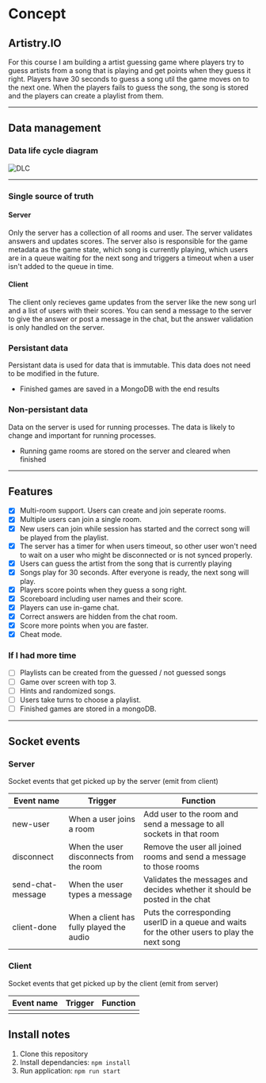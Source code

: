 # Concept
## Artistry.IO
For this course I am building a artist guessing game where players try to guess artists from a song that is playing and get points when they guess it right. Players have 30 seconds to guess a song util the game moves on to the next one. When the players fails to guess the song, the song is stored and the players can create a playlist from them.

------
## Data management
### Data life cycle diagram
![DLC](https://user-images.githubusercontent.com/33430653/79844466-fde52f80-83bb-11ea-948d-2f46a67b4cdf.png)

------

### Single source of truth
#### Server
Only the server has a collection of all rooms and user. The server validates answers and updates scores. The server also is responsible for the game metadata as the game state, which song is currently playing, which users are in a queue waiting for the next song and triggers a timeout when a user isn't added to the queue in time.

#### Client
The client only recieves game updates from the server like the new song url and a list of users with their scores. You can send a message to the server to give the answer or post a message in the chat, but the answer validation is only handled on the server.

### Persistant data
Persistant data is used for data that is immutable. This data does not need to be modified in the future.
- Finished games are saved in a MongoDB with the end results

### Non-persistant data
Data on the server is used for running processes. The data is likely to change and important for running processes.
- Running game rooms are stored on the server and cleared when finished

------

## Features
- [X] Multi-room support. Users can create and join seperate rooms.
- [X] Multiple users can join a single room.
- [X] New users can join while session has started and the correct song will be played from the playlist.
- [X] The server has a timer for when users timeout, so other user won't need to wait on a user who might be disconnected or is not synced properly.
- [X] Users can guess the artist from the song that is currently playing
- [X] Songs play for 30 seconds. After everyone is ready, the next song will play.
- [X] Players score points when they guess a song right.
- [X] Scoreboard including user names and their score.
- [X] Players can use in-game chat.
- [X] Correct answers are hidden from the chat room.
- [X] Score more points when you are faster.
- [X] Cheat mode.

### If I had more time
- [ ] Playlists can be created from the guessed / not guessed songs
- [ ] Game over screen with top 3.
- [ ] Hints and randomized songs.
- [ ] Users take turns to choose a playlist.
- [ ] Finished games are stored in a mongoDB.

------

## Socket events
### Server
Socket events that get picked up by the server (emit from client)

| Event name | Trigger | Function |
|---|---|---|
| new-user | When a user joins a room | Add user to the room and send a message to all sockets in that room |
| disconnect | When the user disconnects from the room | Remove the user all joined rooms and send a message to those rooms |
| send-chat-message | When the user types a message | Validates the messages and decides whether it should be posted in the chat |
| client-done | When a client has fully played the audio | Puts the corresponding userID in a queue and waits for the other users to play the next song

### Client
Socket events that get picked up by the client (emit from server)

| Event name | Trigger | Function |
|---|---|---|
| | | |

## Install notes
1. Clone this repository
2. Install dependancies: `npm install`
3. Run application: `npm run start`
